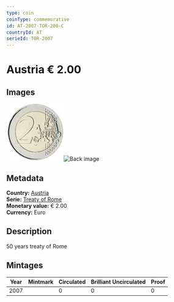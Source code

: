 ```yaml
---
type: coin
coinType: commemorative
id: AT-2007-TOR-200-C
countryId: AT
serieId: TOR-2007
---
```


# Austria € 2.00

## Images

<img src="../../Images/common-2007-200.png" height="150" alt="Front image"><img src="Images/AT-2007-200-000.png" height="150" alt="Back image">

## Metadata

**Country:** [Austria](../../Countries/Austria/index.md)\
**Serie:** [Treaty of Rome](index.md)\
**Monetary value:** € 2.00\
**Currency:** Euro

## Description
50 years treaty of Rome

## Mintages

| Year | Mintmark | Circulated | Brilliant Uncirculated | Proof |
| ---- | -------- | ---------- | ---------------------- | ----- |
| 2007 |  | 0| 0 | 0 |
